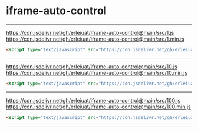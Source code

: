 # iframe-auto-control

---

https://cdn.jsdelivr.net/gh/erleiuat/iframe-auto-control@main/src/1.js
https://cdn.jsdelivr.net/gh/erleiuat/iframe-auto-control@main/src/1.min.js

```html
<script type="text/javascript" src="https://cdn.jsdelivr.net/gh/erleiuat/iframe-auto-control@main/src/1.min.js"></script>
```

---

https://cdn.jsdelivr.net/gh/erleiuat/iframe-auto-control@main/src/10.js
https://cdn.jsdelivr.net/gh/erleiuat/iframe-auto-control@main/src/10.min.js

```html
<script type="text/javascript" src="https://cdn.jsdelivr.net/gh/erleiuat/iframe-auto-control@main/src/10.min.js"></script>
```

---

https://cdn.jsdelivr.net/gh/erleiuat/iframe-auto-control@main/src/100.js
https://cdn.jsdelivr.net/gh/erleiuat/iframe-auto-control@main/src/100.min.js

```html
<script type="text/javascript" src="https://cdn.jsdelivr.net/gh/erleiuat/iframe-auto-control@main/src/100.min.js"></script>
```

---